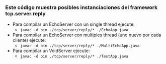 ### Este código muestra posibles instanciaciones del framework tcp.server.reply

- Para compilar un EchoServer con un single thread ejecute:
  - `javac -d bin ./tcp/server/reply/* ./EchoApp.java`
- Para compilar un EchoServer con multiples thread (uno nuevo por cada cliente) ejecute:
  - `javac -d bin ./tcp/server/reply/* ./MultiEchoApp.java`
- Para compilar un VoidServer ejecute:
  - `javac -d bin ./tcp/server/reply/* ./TestApp.java`


